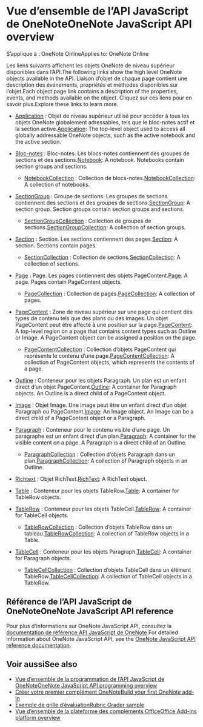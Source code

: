 # <a name="onenote-javascript-api-overview"></a><span data-ttu-id="87d1d-101">Vue d’ensemble de l’API JavaScript de OneNote</span><span class="sxs-lookup"><span data-stu-id="87d1d-101">OneNote JavaScript API overview</span></span>

<span data-ttu-id="87d1d-102">S’applique à : OneNote Online</span><span class="sxs-lookup"><span data-stu-id="87d1d-102">Applies to: OneNote Online</span></span>

<span data-ttu-id="87d1d-103">Les liens suivants affichent les objets OneNote de niveau supérieur disponibles dans l’API.</span><span class="sxs-lookup"><span data-stu-id="87d1d-103">The following links show the high level OneNote objects available in the API.</span></span> <span data-ttu-id="87d1d-104">Liaison d’objet de chaque page contient une description des événements, propriétés et méthodes disponibles sur l’objet.</span><span class="sxs-lookup"><span data-stu-id="87d1d-104">Each object page link contains a description of the properties, events, and methods available on the object.</span></span> <span data-ttu-id="87d1d-105">Cliquez sur ces liens pour en savoir plus.</span><span class="sxs-lookup"><span data-stu-id="87d1d-105">Explore these links to learn more.</span></span> 
    
- <span data-ttu-id="87d1d-106">[Application](/javascript/api/onenote/onenote.application) : Objet de niveau supérieur utilisé pour accéder à tous les objets OneNote globalement adressables, tels que le bloc-notes actif et la section active.</span><span class="sxs-lookup"><span data-stu-id="87d1d-106">[Application](/javascript/api/onenote/onenote.application): The top-level object used to access all globally addressable OneNote objects, such as the active notebook and the active section.</span></span>

- <span data-ttu-id="87d1d-p102">[Bloc-notes](/javascript/api/onenote/onenote.notebook) : Bloc-notes. Les blocs-notes contiennent des groupes de sections et des sections.</span><span class="sxs-lookup"><span data-stu-id="87d1d-p102">[Notebook](/javascript/api/onenote/onenote.notebook): A notebook. Notebooks contain section groups and sections.</span></span>
    - <span data-ttu-id="87d1d-109">[NotebookCollection](/javascript/api/onenote/onenote.notebookcollection) : Collection de blocs-notes.</span><span class="sxs-lookup"><span data-stu-id="87d1d-109">[NotebookCollection](/javascript/api/onenote/onenote.notebookcollection): A collection of notebooks.</span></span>

- <span data-ttu-id="87d1d-p103">[SectionGroup](/javascript/api/onenote/onenote.sectiongroup) : Groupe de sections. Les groupes de sections contiennent des sections et des groupes de sections.</span><span class="sxs-lookup"><span data-stu-id="87d1d-p103">[SectionGroup](/javascript/api/onenote/onenote.sectiongroup): A section group. Section groups contain section groups and sections.</span></span>
    - <span data-ttu-id="87d1d-112">[SectionGroupCollection](/javascript/api/onenote/onenote.sectiongroupcollection) : Collection de groupes de sections.</span><span class="sxs-lookup"><span data-stu-id="87d1d-112">[SectionGroupCollection](/javascript/api/onenote/onenote.sectiongroupcollection): A collection of section groups.</span></span>

- <span data-ttu-id="87d1d-p104">[Section](/javascript/api/onenote/onenote.section) : Section. Les sections contiennent des pages.</span><span class="sxs-lookup"><span data-stu-id="87d1d-p104">[Section](/javascript/api/onenote/onenote.section): A section. Sections contain pages.</span></span>
    - <span data-ttu-id="87d1d-115">[SectionCollection](/javascript/api/onenote/onenote.sectioncollection) : Collection de sections.</span><span class="sxs-lookup"><span data-stu-id="87d1d-115">[SectionCollection](/javascript/api/onenote/onenote.sectioncollection): A collection of sections.</span></span>

- <span data-ttu-id="87d1d-p105">[Page](/javascript/api/onenote/onenote.page) : Page. Les pages contiennent des objets PageContent.</span><span class="sxs-lookup"><span data-stu-id="87d1d-p105">[Page](/javascript/api/onenote/onenote.page): A page. Pages contain PageContent objects.</span></span>
    - <span data-ttu-id="87d1d-118">[PageCollection](/javascript/api/onenote/onenote.pagecollection) : Collection de pages.</span><span class="sxs-lookup"><span data-stu-id="87d1d-118">[PageCollection](/javascript/api/onenote/onenote.pagecollection): A collection of pages.</span></span>

- <span data-ttu-id="87d1d-p106">[PageContent](/javascript/api/onenote/onenote.pagecontent) : Zone de niveau supérieur sur une page qui contient des types de contenu tels que des plans ou des images. Un objet PageContent peut être affecté à une position sur la page.</span><span class="sxs-lookup"><span data-stu-id="87d1d-p106">[PageContent](/javascript/api/onenote/onenote.pagecontent): A top-level region on a page that contains content types such as Outline or Image. A PageContent object can be assigned a position on the page.</span></span>
    - <span data-ttu-id="87d1d-121">[PageContentCollection](/javascript/api/onenote/onenote.pagecontentcollection) : Collection d’objets PageContent qui représente le contenu d’une page.</span><span class="sxs-lookup"><span data-stu-id="87d1d-121">[PageContentCollection](/javascript/api/onenote/onenote.pagecontentcollection): A collection of PageContent objects, which represents the contents of a page.</span></span>

- <span data-ttu-id="87d1d-p107">[Outline](/javascript/api/onenote/onenote.outline) : Conteneur pour les objets Paragraph. Un plan est un enfant direct d’un objet PageContent.</span><span class="sxs-lookup"><span data-stu-id="87d1d-p107">[Outline](/javascript/api/onenote/onenote.outline): A container for Paragraph objects. An Outline is a direct child of a PageContent object.</span></span>

- <span data-ttu-id="87d1d-p108">[Image](/javascript/api/onenote/onenote.image) : Objet Image. Une image peut être un enfant direct d’un objet Paragraph ou PageContent.</span><span class="sxs-lookup"><span data-stu-id="87d1d-p108">[Image](/javascript/api/onenote/onenote.image): An Image object. An Image can be a direct child of a PageContent object or a Paragraph.</span></span>

- <span data-ttu-id="87d1d-p109">[Paragraph](/javascript/api/onenote/onenote.paragraph) : Conteneur pour le contenu visible d’une page. Un paragraphe est un enfant direct d’un plan.</span><span class="sxs-lookup"><span data-stu-id="87d1d-p109">[Paragraph](/javascript/api/onenote/onenote.paragraph): A container for the visible content on a page. A Paragraph is a direct child of an Outline.</span></span>
    - <span data-ttu-id="87d1d-128">[ParagraphCollection](/javascript/api/onenote/onenote.paragraphcollection) : Collection d’objets Paragraph dans un plan.</span><span class="sxs-lookup"><span data-stu-id="87d1d-128">[ParagraphCollection](/javascript/api/onenote/onenote.paragraphcollection): A collection of Paragraph objects in an Outline.</span></span>

- <span data-ttu-id="87d1d-129">[Richtext](/javascript/api/onenote/onenote.richtext) : Objet RichText.</span><span class="sxs-lookup"><span data-stu-id="87d1d-129">[RichText](/javascript/api/onenote/onenote.richtext): A RichText object.</span></span>

- <span data-ttu-id="87d1d-130">[Table](/javascript/api/onenote/onenote.table) : Conteneur pour les objets TableRow.</span><span class="sxs-lookup"><span data-stu-id="87d1d-130">[Table](/javascript/api/onenote/onenote.table): A container for TableRow objects.</span></span>

- <span data-ttu-id="87d1d-131">[TableRow](/javascript/api/onenote/onenote.tablerow) : Conteneur pour les objets TableCell.</span><span class="sxs-lookup"><span data-stu-id="87d1d-131">[TableRow](/javascript/api/onenote/onenote.tablerow): A container for TableCell objects.</span></span>
    - <span data-ttu-id="87d1d-132">[TableRowCollection](/javascript/api/onenote/onenote.tablerowcollection) : Collection d’objets TableRow dans un tableau.</span><span class="sxs-lookup"><span data-stu-id="87d1d-132">[TableRowCollection](/javascript/api/onenote/onenote.tablerowcollection): A collection of TableRow objects in a Table.</span></span>
 
- <span data-ttu-id="87d1d-133">[TableCell](/javascript/api/onenote/onenote.tablecell) : Conteneur pour les objets Paragraph.</span><span class="sxs-lookup"><span data-stu-id="87d1d-133">[TableCell](/javascript/api/onenote/onenote.tablecell): A container for Paragraph objects.</span></span>
    - <span data-ttu-id="87d1d-134">[TableCellCollection](/javascript/api/onenote/onenote.tablecellcollection) : Collection d’objets TableCell dans un élément TableRow.</span><span class="sxs-lookup"><span data-stu-id="87d1d-134">[TableCellCollection](/javascript/api/onenote/onenote.tablecellcollection): A collection of TableCell objects in a TableRow.</span></span>

## <a name="onenote-javascript-api-reference"></a><span data-ttu-id="87d1d-135">Référence de l’API JavaScript de OneNote</span><span class="sxs-lookup"><span data-stu-id="87d1d-135">OneNote JavaScript API reference</span></span>

<span data-ttu-id="87d1d-136">Pour plus d’informations sur OneNote JavaScript API, consultez la [documentation de référence API JavaScript de OneNote](/javascript/api/onenote).</span><span class="sxs-lookup"><span data-stu-id="87d1d-136">For detailed information about OneNote JavaScript API, see the [OneNote JavaScript API reference documentation](/javascript/api/onenote).</span></span>

## <a name="see-also"></a><span data-ttu-id="87d1d-137">Voir aussi</span><span class="sxs-lookup"><span data-stu-id="87d1d-137">See also</span></span>

- [<span data-ttu-id="87d1d-138">Vue d’ensemble de la programmation de l’API JavaScript de OneNote</span><span class="sxs-lookup"><span data-stu-id="87d1d-138">OneNote JavaScript API programming overview</span></span>](https://docs.microsoft.com/office/dev/add-ins/onenote/onenote-add-ins-programming-overview)
- [<span data-ttu-id="87d1d-139">Créer votre premier complément OneNote</span><span class="sxs-lookup"><span data-stu-id="87d1d-139">Build your first OneNote add-in</span></span>](https://docs.microsoft.com/office/dev/add-ins/onenote/onenote-add-ins-getting-started)
- [<span data-ttu-id="87d1d-140">Exemple de grille d’évaluation</span><span class="sxs-lookup"><span data-stu-id="87d1d-140">Rubric Grader sample</span></span>](https://github.com/OfficeDev/OneNote-Add-in-Rubric-Grader)
- [<span data-ttu-id="87d1d-141">Vue d’ensemble de la plateforme des compléments Office</span><span class="sxs-lookup"><span data-stu-id="87d1d-141">Office Add-ins platform overview</span></span>](https://docs.microsoft.com/office/dev/add-ins/overview/office-add-ins)
